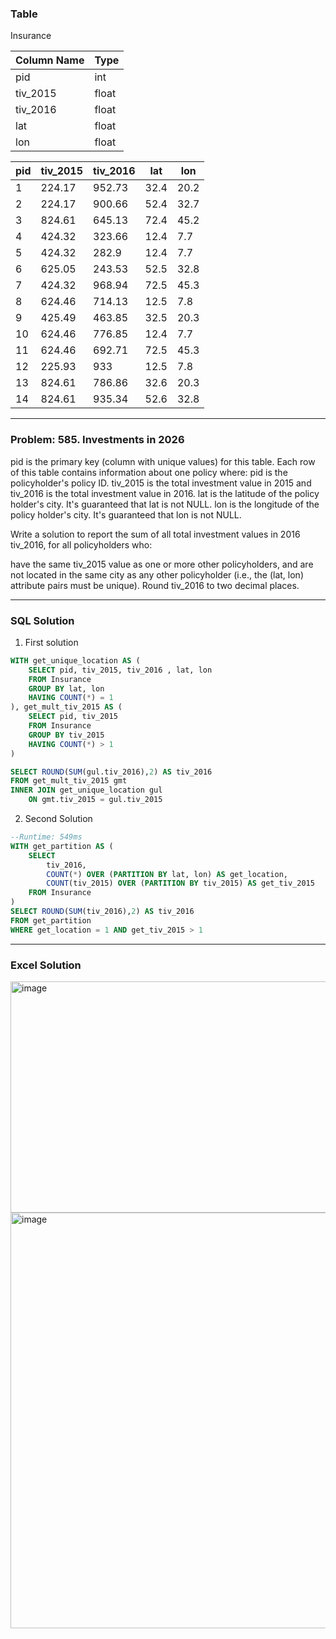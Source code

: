 ### Table
Insurance

| Column Name | Type  |
|:------------|:------|
| pid         | int   |
| tiv_2015    | float |
| tiv_2016    | float |
| lat         | float |
| lon         | float |

| pid | tiv_2015 | tiv_2016 | lat  | lon  |
| --- | -------- | -------- | ---- | ---- |
| 1   | 224.17   | 952.73   | 32.4 | 20.2 |
| 2   | 224.17   | 900.66   | 52.4 | 32.7 |
| 3   | 824.61   | 645.13   | 72.4 | 45.2 |
| 4   | 424.32   | 323.66   | 12.4 | 7.7  |
| 5   | 424.32   | 282.9    | 12.4 | 7.7  |
| 6   | 625.05   | 243.53   | 52.5 | 32.8 |
| 7   | 424.32   | 968.94   | 72.5 | 45.3 |
| 8   | 624.46   | 714.13   | 12.5 | 7.8  |
| 9   | 425.49   | 463.85   | 32.5 | 20.3 |
| 10  | 624.46   | 776.85   | 12.4 | 7.7  |
| 11  | 624.46   | 692.71   | 72.5 | 45.3 |
| 12  | 225.93   | 933      | 12.5 | 7.8  |
| 13  | 824.61   | 786.86   | 32.6 | 20.3 |
| 14  | 824.61   | 935.34   | 52.6 | 32.8 |

<hr>

### Problem: 585. Investments in 2026
pid is the primary key (column with unique values) for this table.
Each row of this table contains information about one policy where:
pid is the policyholder's policy ID.
tiv_2015 is the total investment value in 2015 and tiv_2016 is the total investment value in 2016.
lat is the latitude of the policy holder's city. It's guaranteed that lat is not NULL.
lon is the longitude of the policy holder's city. It's guaranteed that lon is not NULL.
 

Write a solution to report the sum of all total investment values in 2016 tiv_2016, for all policyholders who:

have the same tiv_2015 value as one or more other policyholders, and
are not located in the same city as any other policyholder (i.e., the (lat, lon) attribute pairs must be unique).
Round tiv_2016 to two decimal places.

<hr>

### SQL Solution
1) First solution
```sql
WITH get_unique_location AS (
    SELECT pid, tiv_2015, tiv_2016 , lat, lon
    FROM Insurance
    GROUP BY lat, lon
    HAVING COUNT(*) = 1
), get_mult_tiv_2015 AS (
    SELECT pid, tiv_2015 
    FROM Insurance
    GROUP BY tiv_2015
    HAVING COUNT(*) > 1
)

SELECT ROUND(SUM(gul.tiv_2016),2) AS tiv_2016
FROM get_mult_tiv_2015 gmt 
INNER JOIN get_unique_location gul 
    ON gmt.tiv_2015 = gul.tiv_2015
```
2) Second Solution
```sql
--Runtime: 549ms 
WITH get_partition AS (
    SELECT 
        tiv_2016,
        COUNT(*) OVER (PARTITION BY lat, lon) AS get_location,
        COUNT(tiv_2015) OVER (PARTITION BY tiv_2015) AS get_tiv_2015
    FROM Insurance
)
SELECT ROUND(SUM(tiv_2016),2) AS tiv_2016
FROM get_partition 
WHERE get_location = 1 AND get_tiv_2015 > 1
```

<hr>

### Excel Solution
<img width="889" height="370" alt="image" src="https://github.com/user-attachments/assets/35c13f78-a181-4b17-8e8c-0d30d1e7c262" />
<img width="1054" height="665" alt="image" src="https://github.com/user-attachments/assets/24d90b22-0cdf-428d-ba5b-323de6e16656" />


